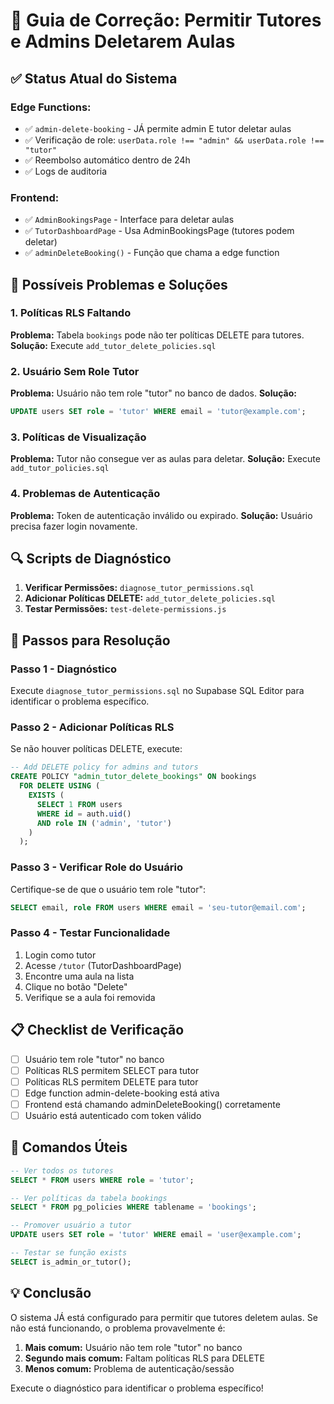 # 🔧 Guia de Correção: Permitir Tutores e Admins Deletarem Aulas

## ✅ Status Atual do Sistema

### **Edge Functions:**

- ✅ `admin-delete-booking` - JÁ permite admin E tutor deletar aulas
- ✅ Verificação de role: `userData.role !== "admin" && userData.role !== "tutor"`
- ✅ Reembolso automático dentro de 24h
- ✅ Logs de auditoria

### **Frontend:**

- ✅ `AdminBookingsPage` - Interface para deletar aulas
- ✅ `TutorDashboardPage` - Usa AdminBookingsPage (tutores podem deletar)
- ✅ `adminDeleteBooking()` - Função que chama a edge function

## 🚨 Possíveis Problemas e Soluções

### **1. Políticas RLS Faltando**

**Problema:** Tabela `bookings` pode não ter políticas DELETE para tutores.
**Solução:** Execute `add_tutor_delete_policies.sql`

### **2. Usuário Sem Role Tutor**

**Problema:** Usuário não tem role "tutor" no banco de dados.
**Solução:**

```sql
UPDATE users SET role = 'tutor' WHERE email = 'tutor@example.com';
```

### **3. Políticas de Visualização**

**Problema:** Tutor não consegue ver as aulas para deletar.
**Solução:** Execute `add_tutor_policies.sql`

### **4. Problemas de Autenticação**

**Problema:** Token de autenticação inválido ou expirado.
**Solução:** Usuário precisa fazer login novamente.

## 🔍 Scripts de Diagnóstico

1. **Verificar Permissões:** `diagnose_tutor_permissions.sql`
2. **Adicionar Políticas DELETE:** `add_tutor_delete_policies.sql`
3. **Testar Permissões:** `test-delete-permissions.js`

## 🎯 Passos para Resolução

### **Passo 1 - Diagnóstico**

Execute `diagnose_tutor_permissions.sql` no Supabase SQL Editor para identificar o problema específico.

### **Passo 2 - Adicionar Políticas RLS**

Se não houver políticas DELETE, execute:

```sql
-- Add DELETE policy for admins and tutors
CREATE POLICY "admin_tutor_delete_bookings" ON bookings
  FOR DELETE USING (
    EXISTS (
      SELECT 1 FROM users
      WHERE id = auth.uid()
      AND role IN ('admin', 'tutor')
    )
  );
```

### **Passo 3 - Verificar Role do Usuário**

Certifique-se de que o usuário tem role "tutor":

```sql
SELECT email, role FROM users WHERE email = 'seu-tutor@email.com';
```

### **Passo 4 - Testar Funcionalidade**

1. Login como tutor
2. Acesse `/tutor` (TutorDashboardPage)
3. Encontre uma aula na lista
4. Clique no botão "Delete"
5. Verifique se a aula foi removida

## 📋 Checklist de Verificação

- [ ] Usuário tem role "tutor" no banco
- [ ] Políticas RLS permitem SELECT para tutor
- [ ] Políticas RLS permitem DELETE para tutor
- [ ] Edge function admin-delete-booking está ativa
- [ ] Frontend está chamando adminDeleteBooking() corretamente
- [ ] Usuário está autenticado com token válido

## 🔧 Comandos Úteis

```sql
-- Ver todos os tutores
SELECT * FROM users WHERE role = 'tutor';

-- Ver políticas da tabela bookings
SELECT * FROM pg_policies WHERE tablename = 'bookings';

-- Promover usuário a tutor
UPDATE users SET role = 'tutor' WHERE email = 'user@example.com';

-- Testar se função exists
SELECT is_admin_or_tutor();
```

## 💡 Conclusão

O sistema JÁ está configurado para permitir que tutores deletem aulas. Se não está funcionando, o problema provavelmente é:

1. **Mais comum:** Usuário não tem role "tutor" no banco
2. **Segundo mais comum:** Faltam políticas RLS para DELETE
3. **Menos comum:** Problema de autenticação/sessão

Execute o diagnóstico para identificar o problema específico!

